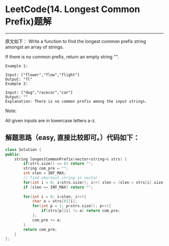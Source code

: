 # LeetCode(14. Longest Common Prefix)题解

------

原文如下：
Write a function to find the longest common prefix string amongst an array of strings.

If there is no common prefix, return an empty string "".

    Example 1:

    Input: ["flower","flow","flight"]
    Output: "fl"
    Example 2:

    Input: ["dog","racecar","car"]
    Output: ""
    Explanation: There is no common prefix among the input strings.
Note:

All given inputs are in lowercase letters a-z.

## 解题思路（easy, 直接比较即可。）代码如下：

```c++
class Solution {
public:
    string longestCommonPrefix(vector<string>& strs) {
        if(strs.size() == 0) return "";
        string com_pre = "";
        int slen = INT_MAX;
        // find shortest string in vector
        for(int i = 0; i<strs.size(); i++) slen = (slen < strs[i].size()) ? slen : strs[i].size();
        if (slen == INT_MAX) return "";
        
        for(int i = 0; i<slen; i++){
            char a = strs[0][i];
            for(int p = 1; p<strs.size(); p++){
                if(strs[p][i] != a) return com_pre;
            };
            com_pre += a;
        }
        return com_pre;
    }
};
```